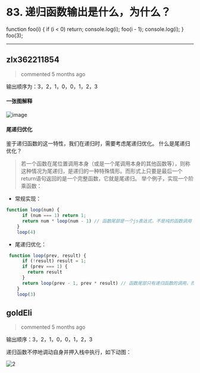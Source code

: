 
 # 83. 递归函数输出是什么，为什么？ 
 function foo(i) {
  if (i < 0)
  return;
  console.log(i);
  foo(i - 1);
  console.log(i);
}
foo(3);
 
 ***
## zlx362211854 
 > commented 5 months ago 

输出顺序为：3，2，1，0，0，1，2，3
#### 一张图解释
![image](https://user-images.githubusercontent.com/22437181/69688568-6677fb00-1101-11ea-8f19-8a41cf737ffe.png)


#### 尾递归优化
鉴于递归函数的这一特性，我们在递归时，需要考虑尾递归优化。
什么是尾递归优化？
>若一个函数在尾位置调用本身（或是一个尾调用本身的其他函数等），则称这种情况为尾递归，是递归的一种特殊情形。而形式上只要是最后一个return语句返回的是一个完整函数，它就是尾递归。
举个例子，实现一个阶乘函数：

* 常规实现：

```js
function loop(num) {
      if (num === 1) return 1;
      return num * loop(num - 1) // 函数尾部是一个js表达式，不是纯的函数调用
    }
    loop(4)

```

* 尾递归优化：

```js
 function loop(prev, result) {
      if (!result) result = 1;
      if (prev === 1) {
        return result
      }
      return loop(prev - 1, prev * result) // 函数尾部只有递归函数的调用，而不是表达式，这样栈内不会新增内容
    }
    loop(3)

```


## goldEli 
 > commented 5 months ago 

输出顺序：3，2，1，0，0，1，2，3

递归函数不停地调动自身并押入栈中执行，如下动图：

![2](https://user-images.githubusercontent.com/18217162/69637812-5f66d380-1094-11ea-956e-1924ea815db5.gif)
